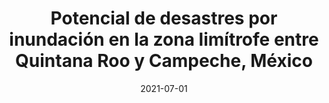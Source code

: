 ---
title: "Potencial de desastres por inundación en la zona limítrofe entre Quintana Roo y Campeche, México"
collection: publications
permalink: /publication/2009-10-01-paper-title-number-5
date: 2021-07-01
venue: 'Gestión de desastres asociados a fenómenos hidrometeorológicos y climáticos en sistemas socio-ecológicos. Publicado en 2021.'
paperurl: 'https://lc.cx/cqKvFu'
citation: 'López, G. (2022). &quot; <i>Gestión de desastres asociados a fenómenos hidrometeorológicos y climáticos en sistemas socio-ecológicos</i>.'
---